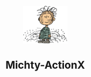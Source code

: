 <p align="center">
  <a href="https://github.com/NidhoggDJoking" target="_blank">
    <img width="120" src="https://raw.githubusercontent.com/NidhoggDJoking/VueCli/master/src/image/Logo/boy.png" alt="logo">
  </a>
</p>

<h1 align="center">Michty-ActionX</h1>
